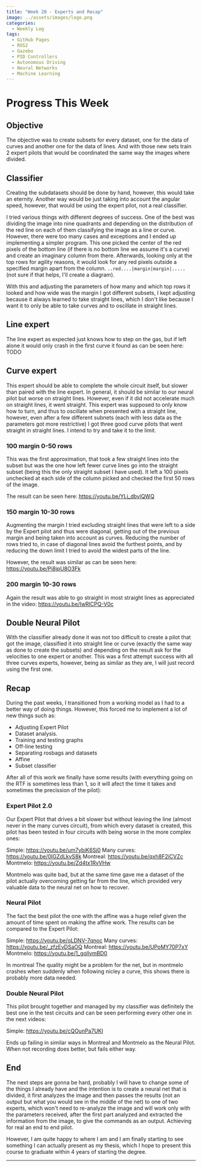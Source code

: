 ```yaml
---
title: "Week 20 - Experts and Recap"
image: ../assets/images/logo.png
categories:
  - Weekly Log
tags:
  - GitHub Pages
  - ROS2
  - Gazebo
  - PID Controllers
  - Autonomous Driving
  - Neural Networks
  - Machine Learning
---
```


# Progress This Week

## Objective

The objective was to create subsets for every dataset, one for the data of curves and another one for the data of lines. And with those new sets train 2 expert pilots that would be coordinated the same way the images where divided.

## Classifier

Creating the subdatasets should be done by hand, however, this would take an eternity. Another way would be just taking into account the angular speed, however, that would be using the expert pilot, not a real classifier.

I tried various things with different degrees of success. One of the best was dividing the image into nine quadrants and depending on the distribution of the red line on each of them classifying the image as a line or curve. However, there were too many cases and exceptions and I ended up implementing a simpler program. This one picked the center of the red pixels of the bottom line (if there is no bottom line we assume it's a curve) and create an imaginary column from there. Afterwards, looking only at the top rows for agility reasons, it would look for any red pixels outside a specified margin apart from the column. `..red....|margin|margin|.....` (not sure if that helps, I'll create a diagram).

With this and adjusting the parameters of how many and which top rows it looked and how wide was the margin I got different subsets, I kept adjusting because it always learned to take straight lines, which I don't like because I want it to only be able to take curves and to oscillate in straight lines.

## Line expert

The line expert as expected just knows how to step on the gas, but if left alone it would only crash in the first curve it found as can be seen here: TODO

## Curve expert

This expert should be able to complete the whole circuit itself, but slower than paired with the line expert. In general, it should be similar to our neural pilot but worse on straight lines. However, even if it did not accelerate much on straight lines, it went straight. This expert was supposed to only know how to turn, and thus to oscillate when presented with a straight line, however, even after a few different subnets (each with less data as the parameters got more restrictive) I got three good curve pilots that went straight in straight lines. I intend to try and take it to the limit.

### 100 margin 0-50 rows

This was the first approximation, that took a few straight lines into the subset but was the one how left fewer curve lines go into the straight subset (being this the only straight subset I have used). It left a 100 pixels unchecked at each side of the column picked and checked the first 50 rows of the image.

The result can be seen here: https://youtu.be/YLj_dbvlQWQ

### 150 margin 10-30 rows

Augmenting the margin I tried excluding straight lines that were left to a side by the Expert pilot and thus were diagonal, getting out of the previous margin and being taken into account as curves. Reducing the number of rows tried to, in case of diagonal lines avoid the furthest points, and by reducing the down limit I tried to avoid the widest parts of the line.

However, the result was similar as can be seen here: https://youtu.be/Pi8jpU8O3Fk

### 200 margin 10-30 rows

Again the result was able to go straight in most straight lines as appreciated in the video: https://youtu.be/IwRICPQ-V0c

## Double Neural Pilot

With the classifier already done it was not too difficult to create a pilot that got the image, classified it into straight line or curve (exactly the same way as done to create the subsets) and depending on the result ask for the velocities to one expert or another. This was a first attempt success with all three curves experts, however, being as similar as they are, I will just record using the first one.

## Recap

During the past weeks, I transitioned from a working model as I had to a better way of doing things. However, this forced me to implement a lot of new things such as:

* Adjusting Expert Pilot
* Dataset analysis.
* Training and testing graphs
* Off-line testing
* Separating rosbags and datasets
* Affine
* Subset classifier

After all of this work we finally have some results (with everything going on the RTF is sometimes less than 1, so it will afect the time it takes and sometimes the precission of the pilot):

### Expert Pilot 2.0

Our Expert Pilot that drives a bit slower but without leaving the line (almost never in the many curves circuit), from which every dataset is created, this pilot has been tested in four circuits with being worse in the more complex ones:

Simple: https://youtu.be/um7ybjK6Sj0
Many curves: https://youtu.be/0IGZdLkvS8k
Montreal: https://youtu.be/qxh8F2iCVZc
Montmelo: https://youtu.be/Zd4tx1RvVHw

Montmelo was quite bad, but at the same time gave me a dataset of the pilot actually overcoming getting far from the line, which provided very valuable data to the neural net on how to recover.

### Neural Pilot

The fact the best pilot the one with the affine was a huge relief given the amount of time spent on making the affine work. The results can be compared to the Expert Pilot:

Simple: https://youtu.be/oLDNV-7qnoc
Many curves: https://youtu.be/_zfzEvDSaOQ
Montreal: https://youtu.be/UPoMY70P7xY
Montmelo: https://youtu.be/1_gollvmBD0

In montreal The quality might be a problem for the net, but in montmelo crashes when suddenly when following nicley a curve, this shows there is probably more data needed.

### Double Neural Pilot

This pilot brought together and managed by my classifier was definitely the best one in the test circuits and can be seen performing every other one in the next videos:

Simple: https://youtu.be/cQOunPa7UKI

Ends up failing in similar ways in Montreal and Montmelo as the Neural Pilot. When not recording does better, but fails either way.


## End

The next steps are gonna be hard, probably I will have to change some of the things I already have and the intention is to create a neural net that is divided, it first analyzes the image and then passes the results (not an output but what you would see in the middle of the net) to one of two experts, which won't need to re-analyze the image and will work only with the parameters received, after the first part analyzed and extracted the information from the image, to give the commands as an output. Achieving for real an end to end pilot.

However, I am quite happy to where I am and I am finally starting to see something I can actually present as my thesis, which I hope to present this course to graduate within 4 years of starting the degree.


---
